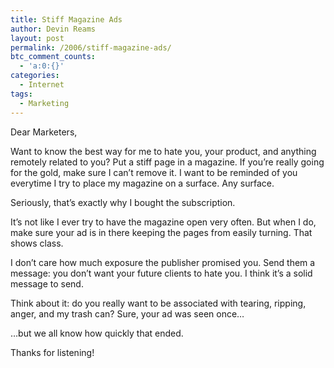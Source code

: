 ```yaml
---
title: Stiff Magazine Ads
author: Devin Reams
layout: post
permalink: /2006/stiff-magazine-ads/
btc_comment_counts:
  - 'a:0:{}'
categories:
  - Internet
tags:
  - Marketing
---
```

Dear Marketers,

Want to know the best way for me to hate you, your product, and anything remotely related to you? Put a stiff page in a magazine. If you&#8217;re really going for the gold, make sure I can&#8217;t remove it. I want to be reminded of you everytime I try to place my magazine on a surface. Any surface.

Seriously, that&#8217;s exactly why I bought the subscription.

It&#8217;s not like I ever try to have the magazine open very often. But when I do, make sure your ad is in there keeping the pages from easily turning. That shows class.

I don&#8217;t care how much exposure the publisher promised you. Send them a message: you don&#8217;t want your future clients to hate you. I think it&#8217;s a solid message to send.

Think about it: do you really want to be associated with tearing, ripping, anger, and my trash can? Sure, your ad was seen once&#8230;

&#8230;but we all know how quickly that ended.

Thanks for listening!